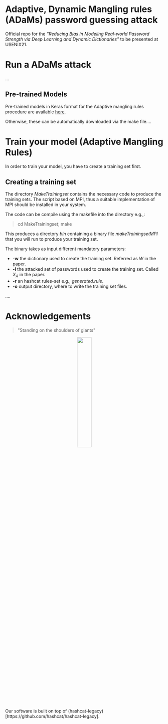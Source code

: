 # Adaptive, Dynamic Mangling rules (**ADaMs**) password guessing attack

Official repo for the *"Reducing Bias in Modeling Real-world Password Strength via Deep Learning and Dynamic Dictionaries"* to be presented at USENIX21.

# Run a ADaMs attack
...

## Pre-trained Models
Pre-trained models in Keras format for the Adaptive mangling rules procedure are available [here](https://drive.google.com/drive/folders/1b697kYxg1z3BAgn7R7fy9pX5lBHE6Et-?usp=sharing).

Otherwise, these can be automatically downloaded via the make file....

# Train your model (Adaptive Mangling Rules)

In order to train your model, you have to create a training set first.

## Creating a training set

The directory *MakeTrainingset* contains the necessary code to produce the training sets. The script based on MPI, thus a suitable implementation of MPI should be installed in your system.  

The code can be compile using the makefile into the directory e.g.,:

> cd MakeTrainingset; make 

This produces a directory *bin* containing a binary file *makeTrainingsetMPI* that you will run to produce your training set. 

The binary takes as input different mandatory parameters:

* **-w** the dictionary used to create the training set. Referred as *W* in the paper.
* **-l** the attacked set of passwords used to create the training set. Called $X_{A}$ in the paper.
* **-r** an hashcat rules-set e.g., *generated.rule*. 
* **-o** output directory, where to write the training set files.

....

# Acknowledgements
> "Standing on the shoulders of giants"
<p align="center">
  <img width="30%" height="30%" src="https://gwillem.gitlab.io/assets/img/hashcat.png">
</p>
Our software is built on top of (hashcat-legacy)[https://github.com/hashcat/hashcat-legacy].
